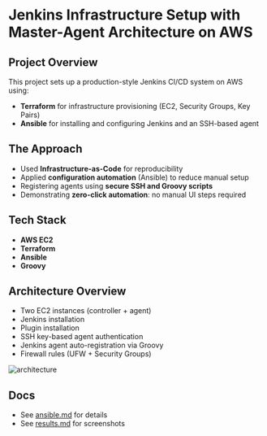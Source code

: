 # Jenkins Infrastructure Setup with Master-Agent Architecture on AWS

## Project Overview

This project sets up a production-style Jenkins CI/CD system on AWS using:

- **Terraform** for infrastructure provisioning (EC2, Security Groups, Key Pairs)
- **Ansible** for installing and configuring Jenkins and an SSH-based agent

## The Approach

- Used **Infrastructure-as-Code** for reproducibility
- Applied **configuration automation** (Ansible) to reduce manual setup
- Registering agents using **secure SSH and Groovy scripts**
- Demonstrating **zero-click automation**: no manual UI steps required

## Tech Stack

- **AWS EC2**
- **Terraform**
- **Ansible**
- **Groovy**

## Architecture Overview

- Two EC2 instances (controller + agent)
- Jenkins installation
- Plugin installation
- SSH key-based agent authentication
- Jenkins agent auto-registration via Groovy
- Firewall rules (UFW + Security Groups)

![architecture](docs/assets/architecture-diagram.png)

## Docs

- See [ansible.md](docs/ansible.md) for details
- See [results.md](docs/results.md) for screenshots
